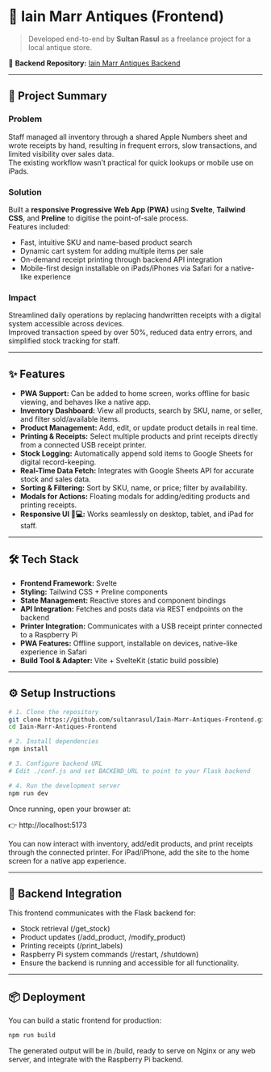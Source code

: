 # 🏺 Iain Marr Antiques (Frontend)

> Developed end-to-end by **Sultan Rasul** as a freelance project for a local antique store.

🔗 **Backend Repository:** [Iain Marr Antiques Backend](https://github.com/sultanrasul/Iain-Marr-Antiques-Backend)

---

## 🧩 Project Summary

### **Problem**
Staff managed all inventory through a shared Apple Numbers sheet and wrote receipts by hand, resulting in frequent errors, slow transactions, and limited visibility over sales data.  
The existing workflow wasn’t practical for quick lookups or mobile use on iPads.

### **Solution**
Built a **responsive Progressive Web App (PWA)** using **Svelte**, **Tailwind CSS**, and **Preline** to digitise the point-of-sale process.  
Features included:
- Fast, intuitive SKU and name-based product search  
- Dynamic cart system for adding multiple items per sale  
- On-demand receipt printing through backend API integration  
- Mobile-first design installable on iPads/iPhones via Safari for a native-like experience  

### **Impact**
Streamlined daily operations by replacing handwritten receipts with a digital system accessible across devices.  
Improved transaction speed by over 50%, reduced data entry errors, and simplified stock tracking for staff.

---

## ✨ Features

- **PWA Support:** Can be added to home screen, works offline for basic viewing, and behaves like a native app.  
- **Inventory Dashboard:** View all products, search by SKU, name, or seller, and filter sold/available items.  
- **Product Management:** Add, edit, or update product details in real time.  
- **Printing & Receipts:** Select multiple products and print receipts directly from a connected USB receipt printer.  
- **Stock Logging:** Automatically append sold items to Google Sheets for digital record-keeping.  
- **Real-Time Data Fetch:** Integrates with Google Sheets API for accurate stock and sales data.  
- **Sorting & Filtering:** Sort by SKU, name, or price; filter by availability.  
- **Modals for Actions:** Floating modals for adding/editing products and printing receipts.  
- **Responsive UI 📱💻:** Works seamlessly on desktop, tablet, and iPad for staff.

---

## 🛠️ Tech Stack

- **Frontend Framework:** Svelte  
- **Styling:** Tailwind CSS + Preline components  
- **State Management:** Reactive stores and component bindings  
- **API Integration:** Fetches and posts data via REST endpoints on the backend  
- **Printer Integration:** Communicates with a USB receipt printer connected to a Raspberry Pi  
- **PWA Features:** Offline support, installable on devices, native-like experience in Safari  
- **Build Tool & Adapter:** Vite + SvelteKit (static build possible)

---

## ⚙️ Setup Instructions

```bash
# 1. Clone the repository
git clone https://github.com/sultanrasul/Iain-Marr-Antiques-Frontend.git
cd Iain-Marr-Antiques-Frontend

# 2. Install dependencies
npm install

# 3. Configure backend URL
# Edit ./conf.js and set BACKEND_URL to point to your Flask backend

# 4. Run the development server
npm run dev
```
Once running, open your browser at:

👉 http://localhost:5173

You can now interact with inventory, add/edit products, and print receipts through the connected printer.
For iPad/iPhone, add the site to the home screen for a native app experience.

---

## 🔗 Backend Integration
This frontend communicates with the Flask backend for:
- Stock retrieval (/get_stock)
- Product updates (/add_product, /modify_product)
- Printing receipts (/print_labels)
- Raspberry Pi system commands (/restart, /shutdown)
- Ensure the backend is running and accessible for all functionality.

---

## 📦 Deployment
You can build a static frontend for production:
```bash
npm run build
```
The generated output will be in /build, ready to serve on Nginx or any web server, and integrate with the Raspberry Pi backend.
